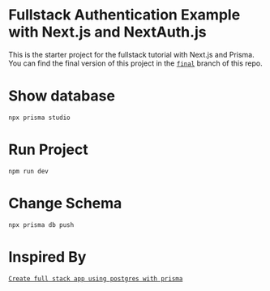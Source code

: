 # Fullstack Authentication Example with Next.js and NextAuth.js

This is the starter project for the fullstack tutorial with Next.js and Prisma. You can find the final version of this project in the [`final`](https://github.com/prisma/blogr-nextjs-prisma/tree/final) branch of this repo.

# Show database
```JS
npx prisma studio
```

# Run Project 
```JS
npm run dev
```

# Change Schema
```JS
npx prisma db push
```

# Inspired By
[`Create full stack app using postgres with prisma`](https://vercel.com/guides/nextjs-prisma-postgres#step-5.-update-the-existing-views-to-load-data-from-the-database)